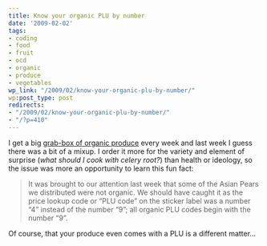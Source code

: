 ```yaml
---
title: Know your organic PLU by number
date: '2009-02-02'
tags:
- coding
- food
- fruit
- ocd
- organic
- produce
- vegetables
wp_link: "/2009/02/know-your-organic-plu-by-number/"
wp:post_type: post
redirects:
- "/2009/02/know-your-organic-plu-by-number/"
- "/?p=410"
---
```


I get a big [grab-box of organic produce](http://www.bostonorganics.com/) every week and last week I guess there was a bit of a mixup. I order it more for the variety and element of surprise (_what should I cook with celery root?_) than health or ideology, so the issue was more an opportunity to learn this fun fact:

>

> It was brought to our attention last week that some of the Asian Pears we distributed were not organic. We should have caught it as the price lookup code or “PLU code” on the sticker label was a number “4” instead of the number “9”; all organic PLU codes begin with the number “9”. 

Of course, that your produce even comes with a PLU is a different matter...

